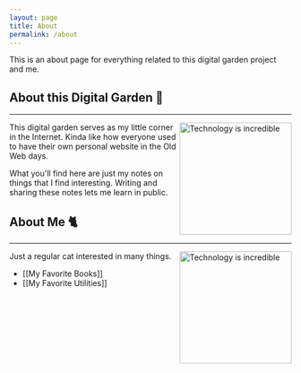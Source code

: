 ```yaml
---
layout: page
title: About
permalink: /about
---
```


This is an about page for everything related to this digital garden project and me.

## About this Digital Garden 🌱
---

<img src="https://pbs.twimg.com/media/DsFZADPX4AANZvz.jpg" alt="Technology is incredible" width="200" align="right">

This digital garden serves as my little corner in the Internet. Kinda like how everyone used to have their own personal website in the Old Web days.

What you'll find here are just my notes on things that I find interesting. Writing and sharing these notes lets me learn in public.

## About Me 🐈
---

<img src="https://i.pinimg.com/originals/15/e0/ea/15e0ead825e32bc93037d19d92d07447.jpg" alt="Technology is incredible" width="200" align="right">


Just a regular cat interested in many things.
- [[My Favorite Books]]
- [[My Favorite Utilities]]